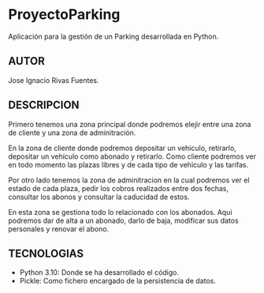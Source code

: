 # ProyectoParking

Aplicación para la gestión de un Parking desarrollada en Python.

## AUTOR

Jose Ignacio Rivas Fuentes.

## DESCRIPCION

Primero tenemos una zona principal donde podremos elejir entre una zona de cliente y una zona de adminitración.

En la zona de cliente donde podremos depositar un vehiculo, retirarlo, depositar un vehículo como abonado y retirarlo.
Como cliente podremos ver en todo momento las plazas libres y de cada tipo de vehiculo y las tarifas.

Por otro lado tenemos la zona de adminitracion en la cual podremos 
ver el estado de cada plaza, pedir los cobros realizados entre dos fechas, consultar los abonos y consultar la caducidad de estos.

En esta zona se gestiona todo lo relacionado con los abonados.
Aqui podremos dar de alta a un abonado, darlo de baja, modificar sus datos personales y renovar el abono.

## TECNOLOGIAS

- Python 3.10: Donde se ha desarrollado el código.
- Pickle: Como fichero encargado de la persistencia de datos.